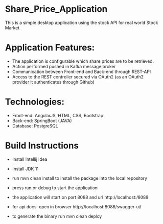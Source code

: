 # Share_Price_Application

This is a simple desktop application using the stock API for real world Stock Market.

# Application Features:

- The application is configurable which share prices are to be retrieved.
- Action performed pushed in Kafka message broker
- Communication between Front-end and Back-end through REST-API
- Access to the REST controller secured via OAuth2 (as an OAuth2 provider it authenticates through Github)

# Technologies:

- Front-end: AngularJS, HTML, CSS, Bootstrap
- Back-end: SpringBoot (JAVA)
- Database: PostgreSQL 

# Build Instructions

- Install Intellij Idea

- Install JDK 11

- run mvn clean install to install the package into the local repository

- press run or debug to start the application

- the application will start on port 8088 and url http://localhost:/8088

- for api docs: open in browser http://localhost:8088/swagger-ui/

- to generate the binary run mvn clean deploy
